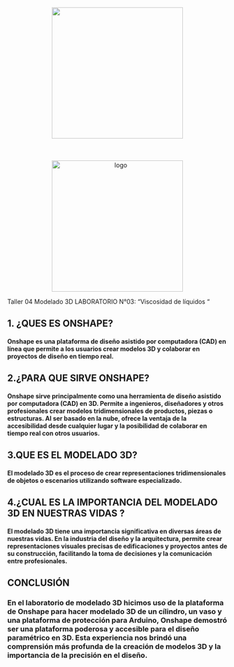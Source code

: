 <p align="center" style="margin-top: 50px; margin-bottom: 50px; font-family: Arial, sans-serif;">
  <p align="center">
    <img src="https://semanadelcannabis.cayetano.edu.pe/assets/img/logo-upch.png" width="300">
  </p>
  
  <p align="center" style="margin-top: 50px; margin-bottom: 50px; font-family: Arial, sans-serif;">
  <p align="center">
    <img src="https://i.postimg.cc/1RgCnY2H/logo.jpg)](https://postimg.cc/XXbctxVG)"" width="300" alt="logo">
  </p>  
 
  
 Taller 04 Modelado 3D
LABORATORIO N°03:
“Viscosidad de líquidos “


## 1. ¿QUES ES ONSHAPE?
#### Onshape es una plataforma de diseño asistido por computadora (CAD) en línea que permite a los usuarios crear modelos 3D y colaborar en proyectos de diseño en tiempo real. 

## 2.¿PARA QUE SIRVE ONSHAPE?
#### Onshape sirve principalmente como una herramienta de diseño asistido por computadora (CAD) en 3D. Permite a ingenieros, diseñadores y otros profesionales crear modelos tridimensionales de productos, piezas o estructuras. Al ser basado en la nube, ofrece la ventaja de la accesibilidad desde cualquier lugar y la posibilidad de colaborar en tiempo real con otros usuarios.

## 3.QUE ES EL MODELADO 3D?
#### El modelado 3D es el proceso de crear representaciones tridimensionales de objetos o escenarios utilizando software especializado.

## 4.¿CUAL ES LA IMPORTANCIA DEL MODELADO 3D EN NUESTRAS VIDAS ?
#### El modelado 3D tiene una importancia significativa en diversas áreas de nuestras vidas. En la industria del diseño y la arquitectura, permite crear representaciones visuales precisas de edificaciones y proyectos antes de su construcción, facilitando la toma de decisiones y la comunicación entre profesionales.

## CONCLUSIÓN

### En el laboratorio de modelado 3D  hicimos uso de la plataforma de Onshape para hacer modelado 3D de un cílindro, un vaso y una plataforma de protección para Arduino, Onshape demostró ser una plataforma poderosa y accesible para el diseño paramétrico en 3D. Esta experiencia nos brindó una comprensión más profunda de la creación de modelos 3D y la importancia de la precisión en el diseño.
